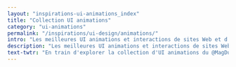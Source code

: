 ```yaml
---
layout: "inspirations-ui-animations_index"
title: "Collection UI animations"
category: "ui-animations"
permalink: "/inspirations/ui-design/animations/"
intro: "Les meilleures UI animations et interactions de sites Web et d'applications mobiles mise en scène en GIFs animés."
description: "Les meilleures UI animations et interactions de sites Web et d'applications mobiles mise en scène en GIFs animés."
text-twtr: "En train d'explorer la collection d'UI animations du @MagDuWebdesign"
---
```

